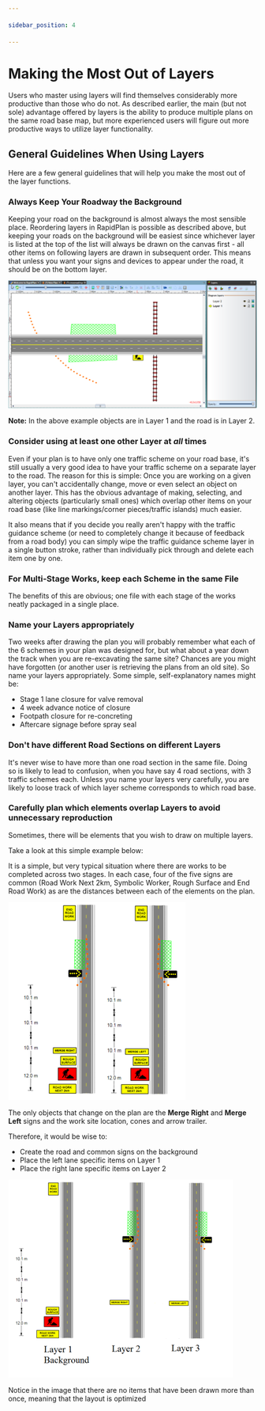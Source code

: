 ```yaml
---

sidebar_position: 4

---
```

# Making the Most Out of Layers

Users who master using layers will find themselves considerably more productive than those who do not. As described earlier, the main (but not sole) advantage offered by layers is the ability to produce multiple plans on the same road base map, but more experienced users will figure out more productive ways to utilize layer functionality.

## General Guidelines When Using Layers

Here are a few general guidelines that will help you make the most out of the layer functions.

### Always Keep Your Roadway the Background

Keeping your road on the background is almost always the most sensible place. Reordering layers in RapidPlan is possible as described above, but keeping your roads on the background will be easiest since whichever layer is listed at the top of the list will always be drawn on the canvas first - all other items on following layers are drawn in subsequent order. This means that unless you want your signs and devices to appear under the road, it should be on the bottom layer.

![The_Importance_of_Layer_Order](./assets/The_Importance_of_Layer_Order.png)

**Note:** In the above example objects are in Layer 1 and the road is in Layer 2.

### Consider using at least one other Layer at *all* times

Even if your plan is to have only one traffic scheme on your road base, it's still usually a very good idea to have your traffic scheme on a separate layer to the road. The reason for this is simple: Once you are working on a given layer,
you can't accidentally change, move or even select an object on another layer. This has the obvious advantage of making, selecting, and altering objects (particularly small ones) which overlap other items on your road base (like line markings/corner pieces/traffic islands) much easier.

It also means that if you decide you really aren't happy with the traffic guidance scheme (or need to completely change it because of feedback from a road body) you can simply wipe the traffic guidance scheme layer in a single button stroke, rather than individually pick through and delete each item one by one.

### For Multi-Stage Works, keep each Scheme in the same File

The benefits of this are obvious; one file with each stage of the works neatly packaged in a single place.

### Name your Layers appropriately

Two weeks after drawing the plan you will probably remember what each of the 6 schemes in your plan was designed for, but what about a year down the track when you are re-excavating the same site? Chances are you might have forgotten (or another user is retrieving the plans from an old site). So name your layers appropriately. Some simple, self-explanatory names might be:

- Stage 1 lane closure for valve removal
- 4 week advance notice of closure
- Footpath closure for re-concreting
- Aftercare signage before spray seal

### Don't have different Road Sections on different Layers

It's never wise to have more than one road section in the same file. Doing so is likely to lead to confusion, when you have say 4 road sections, with 3 traffic schemes each. Unless you name your layers very carefully, you are likely to loose track of which layer scheme corresponds to which road base.

### Carefully plan which elements overlap Layers to avoid unnecessary reproduction

Sometimes, there will be elements that you wish to draw on multiple layers.

Take a look at this simple example below:

It is a simple, but very typical situation where there are works to be completed across two stages. In each case, four of the five signs are common (Road Work Next 2km, Symbolic Worker, Rough Surface and End Road Work) as are the distances between each of the elements on the plan.

![Two_different_Layers_of_a_Plan](./assets/Two_different_Layers_of_a_Plan.png)

The only objects that change on the plan are the **Merge Right** and **Merge Left** signs and the work site location, cones and arrow trailer.

Therefore, it would be wise to:

- Create the road and common signs on the background
- Place the left lane specific items on Layer 1
- Place the right lane specific items on Layer 2

![Suggested_Layout_for_the_three_Layers_on_the_Plan](./assets/Suggested_Layout_for_the_three_Layers_on_the_Plan.png)

Notice in the image that there are no items that have been drawn more than once, meaning that the layout is optimized
